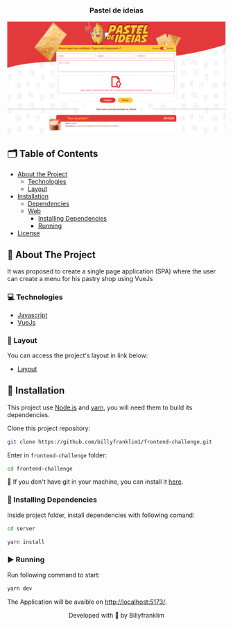 <p align="center">
  <h3 align="center">Pastel de ideias</h3>
</p>
<p align="center">
  <img src="src/assets/images/preview.png" alt="Logo" />
  
</p>

## 🗂 Table of Contents

* [About the Project](#book-about-the-project)
  * [Technologies](#computer-technologies)
  * [Layout](#art-layout)
* [Installation](#bricks-installation)
  * [Dependencies](#construction-installing-dependencies)
  * [Web](#file_cabinet-back-end)
    * [Installing Dependencies](#construction-installing-dependencies)
    * [Running](#arrow_forward-running)
* [License](#page_facing_up-license)

## :book: About The Project

It was proposed to create a single page application (SPA) where the user can create a menu for his pastry shop using VueJs

### :computer: Technologies

* [Javascript](https://www.javascript.com/)
* [VueJs](https://vuejs.org/)

### :art: Layout

You can access the project's layout in link below:

* [Layout](https://xd.adobe.com/spec/855f4c8d-dd32-45f7-784b-3b38f80782fa-f36e/specs/)


## :bricks: Installation

This project use [Node.js](https://nodejs.org/en/) and [yarn](https://yarnpkg.com/), you will need them to build its dependencies.


Clone this project repository:
```sh
git clone https://github.com/billyfranklim1/frontend-challenge.git
```
Enter in `frontend-challenge` folder:

```sh
cd frontend-challenge
```

🚨 If you don't have git in your machine, you can install it [here](https://git-scm.com/downloads).

### :construction: Installing Dependencies

Inside project folder, install dependencies with following comand:

```sh
cd server
```
```sh
yarn install
```


### :arrow_forward: Running

Run following command to start:


```sh
yarn dev
```

The Application will be avaible on [http://localhost:5173/](http://localhost:5173/). 


<p align="center">Developed with 💜 by Billyfranklim</p>